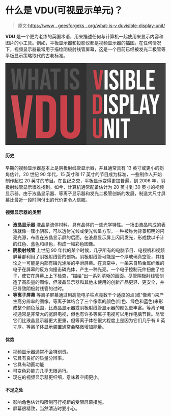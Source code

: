 # 什么是 VDU(可视显示单元)？

> 原文:[https://www . geesforgeks . org/what-is-v duvisible-display-unit/](https://www.geeksforgeeks.org/what-is-vduvisible-display-unit/)

**VDU** 是一个更为老练的英国术语，用来描述任何与计算机一起使用来显示内容和图片的小工具。例如，平板显示器和投影仪都是视频显示器的插图。在任何情况下，视频显示器最常用于描绘阴极射线管屏幕，这是一个目前已经被发光二极管等平板显示策略取代的古老标准。

![What-is-VDU](img/956b8ffc9957169a8bfed65fb63c6434.png)

#### 历史

早期的视频显示器基本上是阴极射线管显示器，并且通常具有 13 英寸或更小的拐角估计。20 世纪 90 年代，15 英寸和 17 英寸的节目成为标准，一些制作人开始制作超过 20 英寸的节目。在世纪之交，平板显示变得更加普遍，到 2006 年，阴极射线管显示很难找到。如今，计算机通常配备估计为 20 英寸到 30 英寸的视频显示器。由于液晶显示器、等离子显示器和发光二极管创新的发展，制造大尺寸屏幕比最近一段时间付出的代价更令人信服。

#### 视频显示器的类型

*   **液晶显示器**
    液晶是流体材料，具有晶体的一些光学特性。一场由液晶构成的表演就像一簇小阴影，可以透射光线或使光线呈方形。一种被称为背景照明的闪亮光源，布置在液晶显示屏的后面，在液晶显示屏上闪闪发光，形成数以千计的红色、蓝色和绿色，构成一幅彩色图像。
*   **阴极射线管**
    上世纪 90 年代的某个时候，几乎所有的电脑节目、电视机和视频屏幕都利用了阴极射线管的创新。阴极射线管可能是一个厚玻璃真空管，其结论之一可能是内部有磷光涂层的平滑屏幕。在真空中，一条来自热金属纤维的电子在屏幕的反方向撞击磷光体，产生一种光亮。一个电子控制元件扭曲了柱子，使它在屏幕上上下检查，“描绘”出一系列清晰的画面。尽管阴极射线管创造了高质量的图像，但液晶显示器和其他未使用的创新产品更轻、更安全，并已导致阴极射线管的过时。
*   **等离子屏幕**
    等离子屏幕通过用高能电子柱点亮数千个适度的点(或“像素”)来产生高分辨率的图像。等离子体结合了三个像素的颜色(红色、绿色和蓝色)来形成整个颜色范围，比液晶显示器或阴极射线管显示器的颜色更丰富。等离子电视通常是非常大的宽屏电视，但也有许多等离子电视可以用作电脑节目。尽管它们比液晶显示器更大更重，但等离子体在很大程度上是因为它们几乎有 6 英寸厚。等离子体显示装置通常会略微增加能量。

#### 优势

*   视频显示器通常不会特别贵。
*   它具有良好的质量分辨率。
*   它具有动画功能
*   可变色彩能力几乎无限运行。
*   现在的视频显示器更纤细，意味着空间更小。

#### 不足之处

*   影响角色估计和限制可行视距的受限屏幕措施。
*   屏幕很精致，当然清洁时要小心。